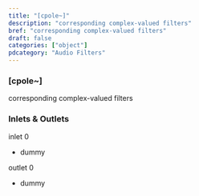 ```yaml
---
title: "[cpole~]"
description: "corresponding complex-valued filters"
bref: "corresponding complex-valued filters"
draft: false
categories: ["object"]
pdcategory: "Audio Filters"
---
```


### [cpole~]

corresponding complex-valued filters

### Inlets & Outlets

inlet 0

 - dummy

outlet 0

 - dummy
 
